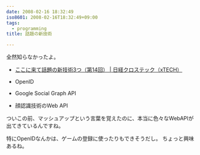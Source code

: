 ```yaml
---
date: 2008-02-16 18:32:49
iso8601: 2008-02-16T18:32:49+09:00
tags:
  - programming
title: 話題の新技術

---
```


全然知らなかったよ。

- [ここに来て話題の新技術3つ（第14回） | 日経クロステック（xTECH）](https://xtech.nikkei.com/it/pc/article/NPC/20080207/293237/)

- OpenID
- Google Social Graph API
- 顔認識技術のWeb API

ついこの前、マッシュアップという言葉を覚えたのに、本当に色々なWebAPIが出てきているんですね。

特にOpenIDなんかは、ゲームの登録に使ったりもできそうだし。
ちょっと興味あるね。
